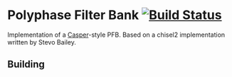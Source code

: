 Polyphase Filter Bank [![Build Status](https://travis-ci.org/ucb-art/pfb.svg?branch=master)](https://travis-ci.org/ucb-art/pfb)
=======================

Implementation of a [Casper](https://casper.berkeley.edu/wiki/The_Polyphase_Filter_Bank_Technique)-style PFB.
Based on a chisel2 implementation written by Stevo Bailey.

## Building

